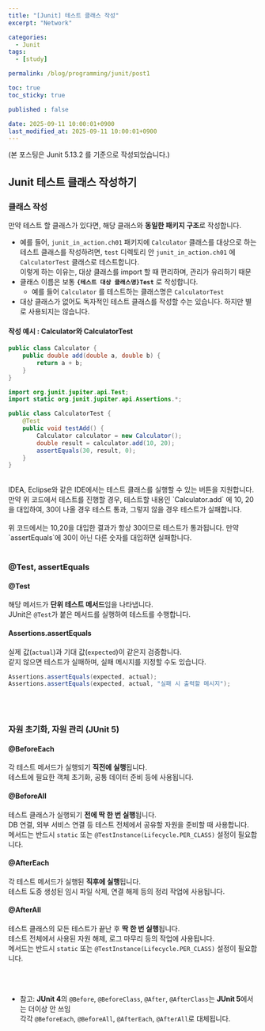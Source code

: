 ```yaml
---
title: "[Junit] 테스트 클래스 작성"
excerpt: "Network"

categories:
  - Junit
tags:
  - [study]

permalink: /blog/programming/junit/post1

toc: true
toc_sticky: true

published : false

date: 2025-09-11 10:00:01+0900
last_modified_at: 2025-09-11 10:00:01+0900
---
```


<link rel="stylesheet" href="{{ '/assets/css/post.scss' | relative_url }}">

(본 포스팅은 Junit 5.13.2 를 기준으로 작성되었습니다.) <br>
<!-- 
    <p class="test-font">Il1 O0 rn m {} [] != ==</p>
-->


## Junit 테스트 클래스 작성하기

### 클래스 작성

만약 테스트 할 클래스가 있다면, 해당 클래스와 **동일한 패키지 구조**로 작성합니다.

- 예를 들어, `junit_in_action.ch01` 패키지에 `Calculator` 클래스를 대상으로 하는 테스트 클래스를 작성하려면, `test` 디렉토리 안 `junit_in_action.ch01` 에 `CalculatorTest` 클래스로 테스트합니다. <br> 이렇게 하는 이유는, 대상 클래스를 import 할 때 편리하며, 관리가 유리하기 때문
- 클래스 이름은 보통 **`{테스트 대상 클래스명}Test`** 로 작성합니다.
  <br> 
    - 예를 들어 `Calculator` 를 테스트하는 클래스명은 `CalculatorTest`
- 대상 클래스가 없어도 독자적인 테스트 클래스를 작성할 수는 있습니다. 하지만 별로 사용되지는 않습니다.


#### 작성 예시 : Calculator와 CalculatorTest
```java
public class Calculator {
    public double add(double a, double b) {
        return a + b;
    }
}
```
``` java
import org.junit.jupiter.api.Test;
import static org.junit.jupiter.api.Assertions.*;

public class CalculatorTest {
    @Test
    public void testAdd() {
        Calculator calculator = new Calculator();
        double result = calculator.add(10, 20);
        assertEquals(30, result, 0);
    }
}
```
<br>
IDEA, Eclipse와 같은 IDE에서는 테스트 클래스를 실행할 수 있는 버튼을 지원합니다. <br>
만약 위 코드에서 테스트를 진행할 경우, 테스트할 내용인 `Calculator.add` 에 10, 20을 대입하여, 30이 나올 경우 테스트 통과, 그렇지 않을 경우 테스트가 실패합니다. <br>
<br> 위 코드에서는 10,20을 대입한 결과가 항상 30이므로 테스트가 통과됩니다. 만약 `assertEquals`에 30이 아닌 다른 숫자를 대입하면 실패합니다.
<br><br>

### @Test, assertEquals

#### @Test
해당 메서드가 **단위 테스트 메서드**임을 나타냅니다.  
JUnit은 `@Test`가 붙은 메서드를 실행하여 테스트를 수행합니다.

#### Assertions.assertEquals
실제 값(`actual`)과 기대 값(`expected`)이 같은지 검증합니다.  
같지 않으면 테스트가 실패하며, 실패 메시지를 지정할 수도 있습니다.

```java
Assertions.assertEquals(expected, actual);
Assertions.assertEquals(expected, actual, "실패 시 출력할 메시지");
```
<br><br>

### 자원 초기화, 자원 관리 (JUnit 5)

#### @BeforeEach
각 테스트 메서드가 실행되기 **직전에 실행**됩니다.  
테스트에 필요한 객체 초기화, 공통 데이터 준비 등에 사용됩니다.

#### @BeforeAll
테스트 클래스가 실행되기 **전에 딱 한 번 실행**됩니다.  
DB 연결, 외부 서비스 연결 등 테스트 전체에서 공유할 자원을 준비할 때 사용합니다.  
메서드는 반드시 `static` 또는 `@TestInstance(Lifecycle.PER_CLASS)` 설정이 필요합니다.

#### @AfterEach
각 테스트 메서드가 실행된 **직후에 실행**됩니다.  
테스트 도중 생성된 임시 파일 삭제, 연결 해제 등의 정리 작업에 사용됩니다.

#### @AfterAll
테스트 클래스의 모든 테스트가 끝난 후 **딱 한 번 실행**됩니다.  
테스트 전체에서 사용된 자원 해제, 로그 마무리 등의 작업에 사용됩니다.  
메서드는 반드시 `static` 또는 `@TestInstance(Lifecycle.PER_CLASS)` 설정이 필요합니다.

<br><br>
- 참고: **JUnit 4**의 `@Before`, `@BeforeClass`, `@After`, `@AfterClass`는 **JUnit 5**에서는 더이상 안 쓰임 <br>각각 `@BeforeEach`, `@BeforeAll`, `@AfterEach`, `@AfterAll`로 대체됩니다.